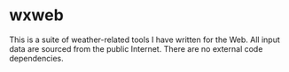 # wxweb
This is a suite of weather-related tools I have written for the Web. All input data
are sourced from the public Internet. There are no external code dependencies.
